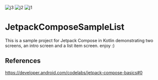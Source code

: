 ![j3](https://github.com/parniyan7/JetpackComposeSampleList/assets/51333944/06d77a04-86c1-42f5-b059-d2b715e9afbd)
![j2](https://github.com/parniyan7/JetpackComposeSampleList/assets/51333944/2cf7b5b8-4461-4836-ab4c-183b8c71e64c)
![j1](https://github.com/parniyan7/JetpackComposeSampleList/assets/51333944/551af38a-c4a1-4156-9b0a-077b8879bad4)
# JetpackComposeSampleList
This is a sample project for Jetpack Compose in Kotlin demonstrating two screens, an intro screen and a list item screen. enjoy :)



## References
https://developer.android.com/codelabs/jetpack-compose-basics#0
